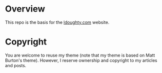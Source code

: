 # Overview
This repo is the basis for the [ldoughty.com](https://ldoughty.com) website.

# Copyright
You are welcome to reuse my theme (note that my theme is based on Matt Burton's theme). However, I reserve ownership and copyright to my articles and posts.

